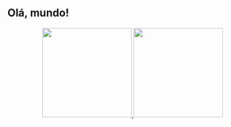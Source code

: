 ## Olá, mundo!
<div align="center">
  <a href="[https://github.com/rafaballerini](https://github.com/Leosonicx)">
  <img height="180em" src="https://github-readme-stats.vercel.app/api?username=Leosonicx&show_icons=true&theme=slate&include_all_commits=true&count_private=true"/>
  <img height="180em" src="https://github-readme-stats.vercel.app/api/top-langs/?username=Leosonicx&layout=compact&langs_count=7&theme=slate"/>
</div>
